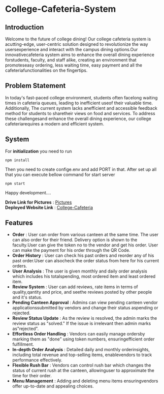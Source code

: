 # College-Cafeteria-System  
## **Introduction**  
Welcome to the future of college dining! Our college cafeteria system is acutting-edge, user-centric solution designed to revolutionize the way usersexperience and interact with the campus dining options.Our innovativecafeteria system aims to enhance the overall dining experience forstudents, faculty, and staff alike, creating an environment that promoteseasy ordering, less waiting time, easy payment and all the cafeteriafunctionalities on the fingertips.  

## **Problem Statement**  
In today's fast-paced college environment, students often facelong waiting times in cafeteria queues, leading to inefficient useof their valuable time. Additionally, The current system lacks anefficient and accessible feedback method for students to sharetheir views on food and services. To address these challengesand enhance the overall dining experience, our college cafeteriarequires a modern and efficient system.  

## **System**  
For **initialization** you need to run

    npm install

Then you need to create confige.env and add PORT in that.
After set up all that you can execute bellow command for start server

    npm start

Happy development....

**Drive Link for Pictures** : [Pictures](https://drive.google.com/drive/folders/1lHWMZ1CZSoOVrqxyK6BExNG2sqoo2f-V)  
**Deployed Website Link** : [College-Cafeteria](https://cafeteria-app.onrender.com/) 

 
## **Features**
- **Order** : User can order from various canteen at the same time. The user can also order for their friend. Delivery option is shown to the faculty.User can give the token no to the vendor and get his order. User can make the payment for his order through the QR Code.  
- **Order History** : User can check his past orders and reorder any of his past order.User can alsocheck the order status from here for his current orders.  
- **User Analysis** : The user is given monthly and daily order analysis which includes his totalspending, most ordered item and least ordered item.
- **Review System** : User can add reviews, rate items in terms of quality,qantity and price, and seethe reviews posted by other people and it's status.  
- **Pending Canteen Approval** : Admins can view pending canteen vendor applicationssubmitted by vendors and change their status aspending or rejected.
- **Review Status Update** : As the review is resolved, the admin marks the review status as "solved." If the issue is irrelevant then admin marks as"rejected".
- **Effortless Order Handling** : Vendors can easily manage ordersby marking them as "done" using token numbers, ensuringefficient order fulfillment.  
- **In-depth Order Analysis** : Detailed daily and monthly orderinsights, including total revenue and top-selling items, enablevendors to track performance effectively.
- **Flexible Rush Bar** : Vendors can control rush bar which changes the status of current rush at the canteen, allowinguser to approximate the time for their order.
- **Menu Management** : Adding and deleting menu items ensuringvendors offer up-to-date and appealing choices.


